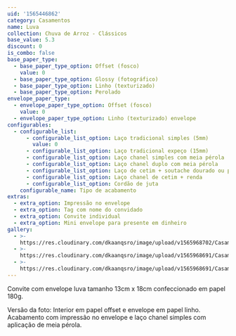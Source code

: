```yaml
---
uid: '1565446862'
category: Casamentos
name: Luva
collection: Chuva de Arroz - Clássicos
base_value: 5.3
discount: 0
is_combo: false
base_paper_type:
  - base_paper_type_option: Offset (fosco)
    value: 0
  - base_paper_type_option: Glossy (fotográfico)
  - base_paper_type_option: Linho (texturizado)
  - base_paper_type_option: Perolado
envelope_paper_type:
  - envelope_paper_type_option: Offset (fosco)
    value: 0
  - envelope_paper_type_option: Linho (texturizado) envelope
configurables:
  - configurable_list:
      - configurable_list_option: Laço tradicional simples (5mm)
        value: 0
      - configurable_list_option: Laço tradicional expeço (15mm)
      - configurable_list_option: Laço chanel simples com meia pérola
      - configurable_list_option: Laço chanel duplo com meia pérola
      - configurable_list_option: Laço de cetim + soutache dourado ou prateado
      - configurable_list_option: Laço chanel de cetim + renda
      - configurable_list_option: Cordão de juta
    configurable_name: Tipo de acabamento
extras:
  - extra_option: Impressão no envelope
  - extra_option: Tag com nome do convidado
  - extra_option: Convite individual
  - extra_option: Mini envelope para presente em dinheiro
gallery:
  - >-
    https://res.cloudinary.com/dkaanqsro/image/upload/v1565968702/Casamentos/Modelo_Luva_1_hjgmfb.jpg
  - >-
    https://res.cloudinary.com/dkaanqsro/image/upload/v1565968691/Casamentos/Modelo_Luva_3_br4ovg.jpg
  - >-
    https://res.cloudinary.com/dkaanqsro/image/upload/v1565968691/Casamentos/Modelo_Luva_2_mv4kow.jpg
---
```

Convite com envelope luva tamanho 13cm x 18cm confeccionado em papel 180g. 



Versão da foto: Interior em papel offset e envelope em papel linho. Acabamento com impressão no envelope e laço chanel simples com aplicação de meia pérola.
